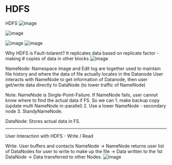 # HDFS
HDFS
![image](https://user-images.githubusercontent.com/32372822/141703972-8af22114-5c54-4307-ac72-11cce366be7c.png)

![image](https://user-images.githubusercontent.com/32372822/141703998-0854b95d-b460-4e86-bb8c-e187899e039f.png)


![image](https://user-images.githubusercontent.com/32372822/141704580-e6503496-59af-4300-8544-c67500a8a9f0.png)
![image](https://user-images.githubusercontent.com/32372822/141704586-1a2c240a-1728-48ac-9d85-35e3a292e25f.png)


Why HDFS is Fault-tolarent?
It replicates data based on replicate factor - making # copies of data in other blocks
![image](https://user-images.githubusercontent.com/32372822/141704726-788432fa-846d-41c3-a5fd-453c6d73cf3a.png)

NameNode: Namespace image and Edit log are together used to maintain file history and where the data of file actually locates in the Datanode
User interacts with NameNode to get information of Datanode, then user get/write data directly to DataNode (to lower traffic of NameNode)

Note: NameNode is Single-Point-Failure. If NameNode fails, user cannot know where to find the actual data if FS. 
So we can 1. make backup copy (update multi NameNode in-parallel) 2. Use a lower NameNode - secondary node  3. StandyNameNode.

DataNode: Stores actual data in FS. 

-----------------------------------------------------

User Interaction with HDFS - Write / Read

Write:
User buffers and contacts NameNode -> NameNode returns user list of DataNodes for user to write to make up the file -> Data written to the 1st DataNode -> Data transferred to other Nodes.
![image](https://user-images.githubusercontent.com/32372822/141719315-32e4b83f-a127-48c2-ad80-ff7df35c1259.png)



